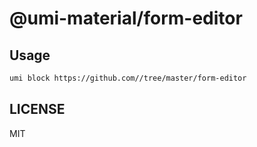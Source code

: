 # @umi-material/form-editor



## Usage

```sh
umi block https://github.com//tree/master/form-editor
```

## LICENSE

MIT

